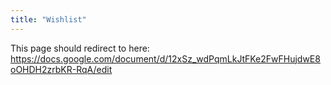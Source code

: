 ```yaml
---
title: "Wishlist"
---
```


This page should redirect to here: https://docs.google.com/document/d/12xSz_wdPqmLkJtFKe2FwFHujdwE8oOHDH2zrbKR-RqA/edit

<script>
    window.location.replace('https://docs.google.com/document/d/12xSz_wdPqmLkJtFKe2FwFHujdwE8oOHDH2zrbKR-RqA/edit')
</script>